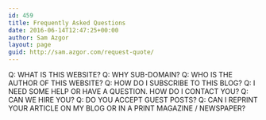 ```yaml
---
id: 459
title: Frequently Asked Questions
date: 2016-06-14T12:47:25+00:00
author: Sam Azgor
layout: page
guid: http://sam.azgor.com/request-quote/
---
```

Q: WHAT IS THIS WEBSITE?
Q: WHY SUB-DOMAIN?
Q: WHO IS THE AUTHOR OF THIS WEBSITE?
Q: HOW DO I SUBSCRIBE TO THIS BLOG?
Q: I NEED SOME HELP OR HAVE A QUESTION. HOW DO I CONTACT YOU?
Q: CAN WE HIRE YOU?
Q: DO YOU ACCEPT GUEST POSTS?
Q: CAN I REPRINT YOUR ARTICLE ON MY BLOG OR IN A PRINT MAGAZINE / NEWSPAPER?